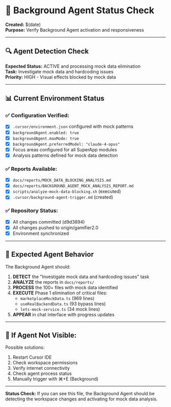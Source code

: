 # 🤖 Background Agent Status Check

**Created:** $(date)  
**Purpose:** Verify Background Agent activation and responsiveness

---

## 🔍 Agent Detection Check

**Expected Status:** ACTIVE and processing mock data elimination  
**Task:** Investigate mock data and hardcoding issues  
**Priority:** HIGH - Visual effects blocked by mock data

---

## 📊 Current Environment Status

### ✅ Configuration Verified:
- [x] `.cursor/environment.json` configured with mock patterns
- [x] `backgroundAgent.enabled: true`
- [x] `backgroundAgent.maxMode: true`
- [x] `backgroundAgent.preferredModel: "claude-4-opus"`
- [x] Focus areas configured for all SuperApp modules
- [x] Analysis patterns defined for mock data detection

### ✅ Reports Available:
- [x] `docs/reports/MOCK_DATA_BLOCKING_ANALYSIS.md`
- [x] `docs/reports/BACKGROUND_AGENT_MOCK_ANALYSIS_REPORT.md`
- [x] `scripts/analyze-mock-data-blocking.sh` (executed)
- [x] `.cursor/background-agent-trigger.md` (created)

### ✅ Repository Status:
- [x] All changes committed (d9d3894)
- [x] All changes pushed to origin/gamifier2.0
- [x] Environment synchronized

---

## 🎯 Expected Agent Behavior

The Background Agent should:

1. **DETECT** the "Investigate mock data and hardcoding issues" task
2. **ANALYZE** the reports in `docs/reports/`
3. **PROCESS** the 100+ files with mock data identified
4. **EXECUTE** Phase 1 elimination of critical files:
   - `marketplaceMockData.ts` (969 lines)
   - `useRealBackendData.ts` (93 bypass lines)
   - `lets-mock-service.ts` (34 mock lines)
5. **APPEAR** in chat interface with progress updates

---

## 🚨 If Agent Not Visible:

Possible solutions:
1. Restart Cursor IDE
2. Check workspace permissions
3. Verify internet connectivity
4. Check agent process status
5. Manually trigger with ⌘+E (Background)

---

**Status Check:** If you can see this file, the Background Agent should be detecting the workspace changes and activating for mock data analysis. 